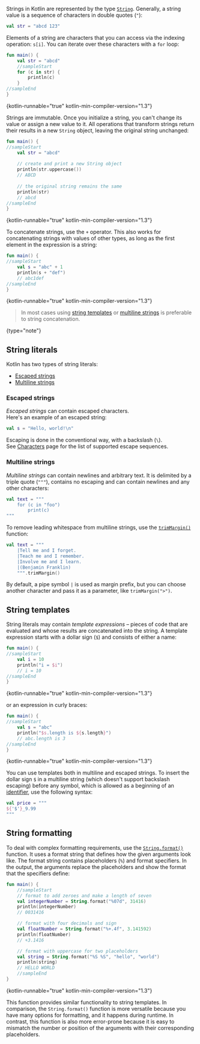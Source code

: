 [//]: # (title: Strings)

Strings in Kotlin are represented by the type [`String`](https://kotlinlang.org/api/latest/jvm/stdlib/kotlin/-string/).
Generally, a string value is a sequence of characters in double quotes (`"`):

```kotlin
val str = "abcd 123"
```

Elements of a string are characters that you can access via the indexing operation: `s[i]`.
You can iterate over these characters with a `for` loop:

```kotlin
fun main() {
    val str = "abcd"
    //sampleStart
    for (c in str) {
        println(c)
    }
//sampleEnd
}
```
{kotlin-runnable="true" kotlin-min-compiler-version="1.3"}

Strings are immutable. Once you initialize a string, you can't change its value or assign a new value to it.
All operations that transform strings return their results in a new `String` object, leaving the original string unchanged:

```kotlin
fun main() {
//sampleStart
    val str = "abcd"
   
    // create and print a new String object
    println(str.uppercase())
    // ABCD
   
    // the original string remains the same
    println(str) 
    // abcd
//sampleEnd
}
```
{kotlin-runnable="true" kotlin-min-compiler-version="1.3"}

To concatenate strings, use the `+` operator. This also works for concatenating strings with values of other types, as long
as the first element in the expression is a string:

```kotlin
fun main() {
//sampleStart
    val s = "abc" + 1
    println(s + "def")
    // abc1def    
//sampleEnd
}
```
{kotlin-runnable="true" kotlin-min-compiler-version="1.3"}

> In most cases using [string templates](#string-templates) or [multiline strings](#multiline-strings) is preferable to string concatenation.
> 
{type="note"}

## String literals

Kotlin has two types of string literals:

* [Escaped strings](#escaped-strings)
* [Multiline strings](#multiline-strings)

### Escaped strings

_Escaped strings_ can contain escaped characters.  
Here's an example of an escaped string:

```kotlin
val s = "Hello, world!\n"
```

Escaping is done in the conventional way, with a backslash (`\`).  
See [Characters](characters.md) page for the list of supported escape sequences.

### Multiline strings

_Multiline strings_ can contain newlines and arbitrary text. It is delimited by a triple quote (`"""`), contains no escaping and can contain newlines and any other characters:

```kotlin
val text = """
    for (c in "foo")
        print(c)
"""
```

To remove leading whitespace from multiline strings, use the [`trimMargin()`](https://kotlinlang.org/api/latest/jvm/stdlib/kotlin.text/trim-margin.html) function:

```kotlin
val text = """
    |Tell me and I forget.
    |Teach me and I remember.
    |Involve me and I learn.
    |(Benjamin Franklin)
    """.trimMargin()
```

By default, a pipe symbol `|` is used as margin prefix, but you can choose another character and pass it as a parameter, like `trimMargin(">")`.

## String templates

String literals may contain _template expressions_ – pieces of code that are evaluated and whose results are concatenated into the string.
A template expression starts with a dollar sign (`$`) and consists of either a name:

```kotlin
fun main() {
//sampleStart
    val i = 10
    println("i = $i") 
    // i = 10
//sampleEnd
}
```
{kotlin-runnable="true" kotlin-min-compiler-version="1.3"}

or an expression in curly braces:

```kotlin
fun main() {
//sampleStart
    val s = "abc"
    println("$s.length is ${s.length}") 
    // abc.length is 3
//sampleEnd
}
```
{kotlin-runnable="true" kotlin-min-compiler-version="1.3"}

You can use templates both in multiline and escaped strings.
To insert the dollar sign `$`  in a multiline string (which doesn't support backslash escaping) before any symbol,
which is allowed as a beginning of an [identifier](https://kotlinlang.org/docs/reference/grammar.html#identifiers),
use the following syntax:

```kotlin
val price = """
${'$'}_9.99
"""
```

## String formatting
To deal with complex formatting requirements, use the [`String.format()`](https://kotlinlang.org/api/latest/jvm/stdlib/kotlin.text/format.html) 
function. It uses a format string that defines how the given arguments look like. The format string contains placeholders (`%`) 
and format specifiers. In the output, the arguments replace the placeholders and show the format that the specifiers define:

```kotlin
fun main() {
    //sampleStart
    // format to add zeroes and make a length of seven
    val integerNumber = String.format("%07d", 31416)
    println(integerNumber)
    // 0031416

    // format with four decimals and sign
    val floatNumber = String.format("%+.4f", 3.141592)
    println(floatNumber)
    // +3.1416

    // format with uppercase for two placeholders
    val string = String.format("%S %S", "hello", "world")
    println(string)
    // HELLO WORLD
    //sampleEnd
}

```
{kotlin-runnable="true" kotlin-min-compiler-version="1.3"}

This function provides similar functionality to string templates. In comparison, the `String.format()` function is 
more versatile because you have many options for formatting, and it happens during runtime. In contrast, this function is 
also more error-prone because it is easy to mismatch the number or position of the arguments with their corresponding placeholders.